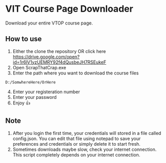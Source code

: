 # VIT Course Page Downloader
Download your entire VTOP course page.
## How to use
1) Either the clone the repository OR click here https://drive.google.com/open?id=1r6lV1yzUEMRY92f4dQusbeJH7RSEukeF
2) Open ScrapThatCrap.exe
3) Enter the path where you want to download the course files
```
D:/SomwhereHere/OrHere
```
4) Enter your registeration number
5) Enter your password
6) Enjoy :+1:
## Note 
1) After you login the first time, your credentials will stored in a file called config.json. You can edit that file using notepad to save your preferences and credentials or simply delete it to start fresh.
2) Sometimes downloads maybe slow, check your internet connection. This script completely depends on your internet connection.
